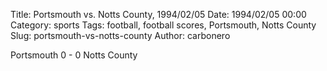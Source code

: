 Title: Portsmouth vs. Notts County, 1994/02/05
Date: 1994/02/05 00:00
Category: sports
Tags: football, football scores, Portsmouth, Notts County
Slug: portsmouth-vs-notts-county
Author: carbonero


Portsmouth 0 - 0 Notts County
